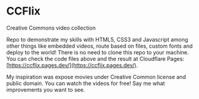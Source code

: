 # CCFlix

Creative Commons video collection

Repo to demonstrate my skills with HTML5, CSS3 and Javascript among other things like embedded videos, route based on files, custom fonts and deploy to the world! There is no need to clone this repo to your machine. You can check the code files above and the result at Cloudflare Pages: [https://ccflix.pages.dev/](https://ccflix.pages.dev/).

My inspiration was expose movies under Creative Common license and public domain. You can watch the videos for free! Say me what improvements you want to see.